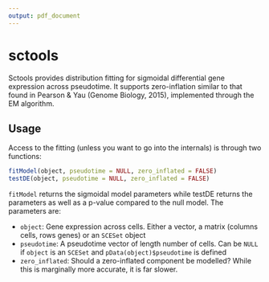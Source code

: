 ```yaml
---
output: pdf_document
---
```

# sctools
Sctools provides distribution fitting for sigmoidal differential gene expression across pseudotime. It supports zero-inflation similar to that found in Pearson & Yau (Genome Biology, 2015), implemented through the EM algorithm.

## Usage

Access to the fitting (unless you want to go into the internals) is through two functions:

```r
fitModel(object, pseudotime = NULL, zero_inflated = FALSE)
testDE(object, pseudotime = NULL, zero_inflated = FALSE)
```

`fitModel` returns the sigmoidal model parameters while testDE returns the parameters as well as a p-value compared to the null model. The parameters are:
- `object`: Gene expression across cells. Either a vector, a matrix (columns cells, rows genes) or an `SCESet` object
- `pseudotime`: A pseudotime vector of length number of cells. Can be `NULL` if `object` is an `SCESet` and `pData(object)$pseudotime` is defined
- `zero_inflated`: Should a zero-inflated component be modelled? While this is marginally more accurate, it is far slower.